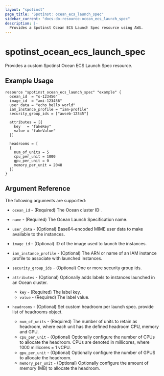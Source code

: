 ```yaml
---
layout: "spotinst"
page_title: "Spotinst: ocean_ecs_launch_spec"
sidebar_current: "docs-do-resource-ocean_ecs_launch_spec"
description: |-
  Provides a Spotinst Ocean ECS Launch Spec resource using AWS.
---
```


# spotinst\_ocean\_ecs\_launch\_spec

Provides a custom Spotinst Ocean ECS Launch Spec resource.

## Example Usage

```hcl
resource "spotinst_ocean_ecs_launch_spec" "example" {
  ocean_id  = "o-123456"
  image_id  = "ami-123456"
  user_data = "echo hello world"
  iam_instance_profile = "iam-profile"
  security_group_ids = ["awseb-12345"]
  
  attributes = [{
    key   = "fakeKey"
    value = "fakeValue"
  }]
  
  headrooms = [
  {
    num_of_units = 5
    cpu_per_unit = 1000
    gpu_per_unit = 0
    memory_per_unit = 2048
  }]
}
```

## Argument Reference

The following arguments are supported:

* `ocean_id`  - (Required) The Ocean cluster ID .
* `name`      - (Required) The Ocean Launch Specification name. 
* `user_data` - (Optional) Base64-encoded MIME user data to make available to the instances.
* `image_id`  - (Optional) ID of the image used to launch the instances.
* `iam_instance_profile` - (Optional) The ARN or name of an IAM instance profile to associate with launched instances.
* `security_group_ids` - (Optional) One or more security group ids.

* `attributes` - (Optional) Optionally adds labels to instances launched in an Ocean cluster.
    * `key` - (Required) The label key.
    * `value` - (Required) The label value.
    
* `headrooms` - (Optional) Set custom headroom per launch spec. provide list of headrooms object.
    * `num_of_units` - (Required) The number of units to retain as headroom, where each unit has the defined headroom CPU, memory and GPU.
    * `cpu_per_unit` - (Optional) Optionally configure the number of CPUs to allocate the headroom. CPUs are denoted in millicores, where 1000 millicores = 1 vCPU.
    * `gpu_per_unit` - (Optional) Optionally configure the number of GPUS to allocate the headroom.
    * `memory_per_unit` - (Optional) Optionally configure the amount of memory (MB) to allocate the headroom.
